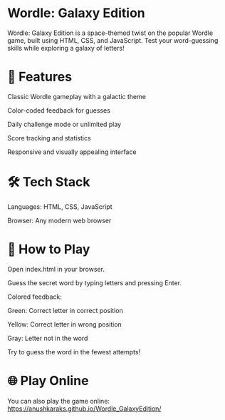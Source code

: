# Wordle: Galaxy Edition

Wordle: Galaxy Edition is a space-themed twist on the popular Wordle game, built using HTML, CSS, and JavaScript. Test your word-guessing skills while exploring a galaxy of letters!

# 🌟 Features

Classic Wordle gameplay with a galactic theme

Color-coded feedback for guesses

Daily challenge mode or unlimited play

Score tracking and statistics

Responsive and visually appealing interface

# 🛠 Tech Stack

Languages: HTML, CSS, JavaScript

Browser: Any modern web browser

# 🚀 How to Play

Open index.html in your browser.

Guess the secret word by typing letters and pressing Enter.

Colored feedback:

Green: Correct letter in correct position

Yellow: Correct letter in wrong position

Gray: Letter not in the word

Try to guess the word in the fewest attempts!

# 🌐 Play Online

You can also play the game online:
https://anushkaraks.github.io/Wordle_GalaxyEdition/ 
